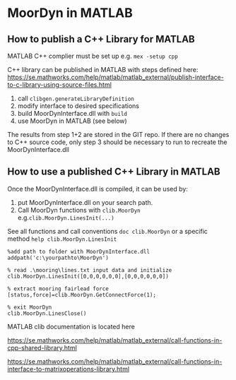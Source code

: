 # MoorDyn in MATLAB
## How to publish a C++ Library for MATLAB
MATLAB C++ complier must be set up e.g.
`mex -setup cpp`

C++ library can be published in MATLAB with steps defined here:  
https://se.mathworks.com/help/matlab/matlab_external/publish-interface-to-c-library-using-source-files.html

1. call `clibgen.generateLibraryDefinition`
2. modify interface to desired specifications
3. build MoorDynInterface.dll with `build`
4. use MoorDyn in MATLAB (see below)

The results from step 1+2 are stored in the GIT repo. If there are no changes to C++ source code, only step 3 should be necessary to run to recreate the MoorDynInterface.dll  


## How to use a published C++ Library in MATLAB

Once the MoorDynInterface.dll is compiled, it can be used by:
 1. put MoorDynInterface.dll on your search path.
 2. Call MoorDyn functions with `clib.MoorDyn`
 e.g.`clib.MoorDyn.LinesInit(...)`
 
 See all functions and call conventions `doc clib.MoorDyn`
 or a specific method `help clib.MoorDyn.LinesInit`
 ```
%add path to folder with MoorDynInterface.dll
addpath('c:\yourpathto\MoorDyn')

% read .\mooring\lines.txt input data and initialize
clib.MoorDyn.LinesInit([0,0,0,0,0,0],[0,0,0,0,0,0])

% extract mooring fairlead force
[status,force]=clib.MoorDyn.GetConnectForce(1);

% exit MoorDyn
clib.MoorDyn.LinesClose()
 ```
MATLAB clib documentation is located here 

https://se.mathworks.com/help/matlab/matlab_external/call-functions-in-cpp-shared-library.html

https://se.mathworks.com/help/matlab/matlab_external/call-functions-in-interface-to-matrixoperations-library.html